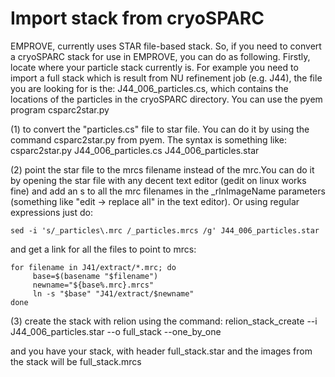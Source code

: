 # Import stack from cryoSPARC

EMPROVE, currently uses STAR file-based stack. So, if you need to convert a cryoSPARC stack for use in EMPROVE, you can do as following.
Firstly, locate where your particle stack currently is. For example you need to import a full stack which is result from NU refinement job (e.g. J44), the file you are looking for is the:
J44_006_particles.cs, which contains the locations of the particles in the cryoSPARC directory. You can use the pyem program csparc2star.py

(1) to convert the "particles.cs" file to star file. You can do it by using the command csparc2star.py from pyem. The syntax is something like:
csparc2star.py J44_006_particles.cs J44_006_particles.star

(2) point the star file to the mrcs filename instead of the mrc.You can do it by opening the star file with any decent text editor (gedit on linux works fine) and add an s to all the mrc filenames in the _rlnImageName parameters (something like "edit -> replace all" in the text editor). Or using regular expressions just do:

```
sed -i 's/_particles\.mrc /_particles.mrcs /g' J44_006_particles.star
```
and get a link for all the files to point to mrcs:
```
for filename in J41/extract/*.mrc; do
	 base=$(basename "$filename")
	 newname="${base%.mrc}.mrcs"
	 ln -s "$base" "J41/extract/$newname"
done
```
(3) create the stack with relion using the command:
relion_stack_create --i J44_006_particles.star --o full_stack --one_by_one

and you have your stack, with header full_stack.star and the images from the stack will be full_stack.mrcs



